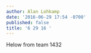 ```yaml
---
author: Alan Lohkamp
date: '2016-06-29 17:54 -0700'
published: false
title: '6 29 16 '
---
```

Helow from team 1432 

